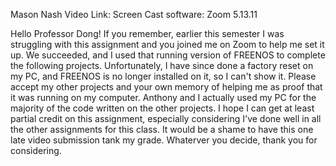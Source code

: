 Mason Nash
Video Link:
Screen Cast software: Zoom  5.13.11 

Hello Professor Dong! If you remember, earlier this semester I was struggling with this assignment and you joined me on Zoom
to help me set it up. We succeeded, and I used that running version of FREENOS to complete the following projects. Unfortunately,
I have since done a factory reset on my PC, and FREENOS is no longer installed on it, so I can't show it. Please accept my other
projects and your own memory of helping me as proof that it was running on my computer. Anthony and I actually used my PC for the
majority of the code written on the other projects. I hope I can get at least partial credit on this assignment, especially
considering I've done well in all the other assignments for this class. It would be a shame to have this one late video submission
tank my grade. Whaterver you decide, thank you for considering.
